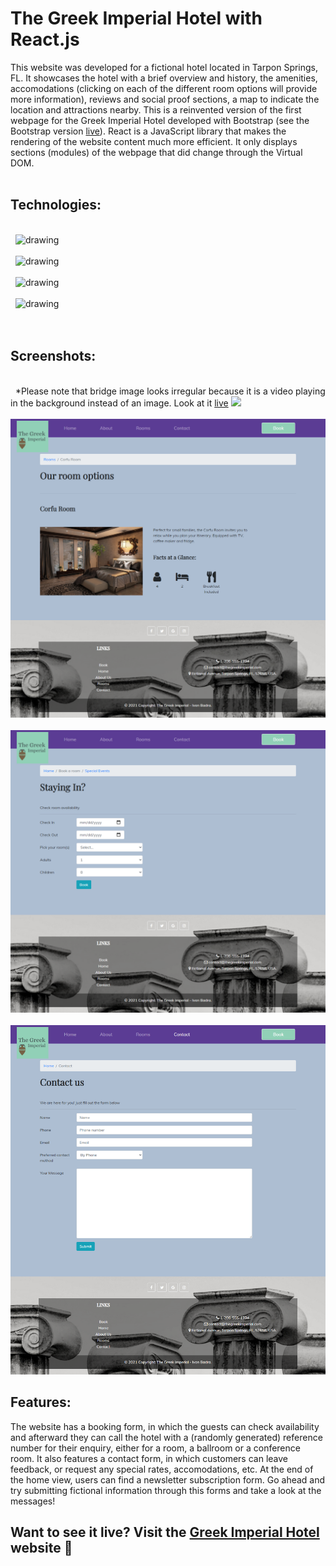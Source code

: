 # The Greek Imperial Hotel with React.js

This website was developed for a fictional hotel located in Tarpon Springs, FL. It showcases the hotel with a brief overview and history, the amenities, accomodations (clicking on each of the different room options will provide more information), reviews and social proof sections, a map to indicate the location and attractions nearby. This is a reinvented version of the first webpage for the Greek Imperial Hotel developed with Bootstrap (see the Bootstrap version [live](https://thegreekimperialhotel.netlify.app/)). React is a JavaScript library that makes the rendering of the website content much more efficient. It only displays sections (modules) of the webpage that did change through the Virtual DOM.
\
&nbsp;

## Technologies:

\
&nbsp;
<img src="https://s3-us-east-2.amazonaws.com/ditrainingco/wp-content/uploads/2020/01/06063857/React-1.png" alt="drawing" width="300"/>\
&nbsp;
\
&nbsp;
<img src="https://upload.wikimedia.org/wikipedia/commons/thumb/d/d5/CSS3_logo_and_wordmark.svg/1200px-CSS3_logo_and_wordmark.svg.png" alt="drawing" width="200"/>\
&nbsp;
\
&nbsp;
<img src="https://www.computerhope.com/jargon/j/javascript.png" alt="drawing" width="200"/>\
&nbsp;
\
&nbsp;
<img src="https://upload.wikimedia.org/wikipedia/commons/thumb/d/db/Npm-logo.svg/1200px-Npm-logo.svg.png" alt="drawing" width="250"/>
\
&nbsp;
\
&nbsp;

## Screenshots:

\
&nbsp;
\*Please note that bridge image looks irregular because it is a video playing in the background instead of an image. Look at it [live](https://thegreekimperialhoteltarponsprings.netlify.app/)
<img src="./public/assets/img/home-screen.png">\
&nbsp;
<img src="./public/assets/img/room-screen.png">\
&nbsp;
<img src="./public/assets/img/booking-screen.png">\
&nbsp;
<img src="./public/assets/img/contact-screen.png">

## Features:

The website has a booking form, in which the guests can check availability and afterward they can call the hotel with a (randomly generated) reference number for their enquiry, either for a room, a ballroom or a conference room. It also features a contact form, in which customers can leave feedback, or request any special rates, accomodations, etc. At the end of the home view, users can find a newsletter subscription form. Go ahead and try submitting fictional information through this forms and take a look at the messages!

## Want to see it live? Visit the [Greek Imperial Hotel](https://thegreekimperialhoteltarponsprings.netlify.app/) website 🧳
